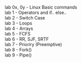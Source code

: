lab 0x, 0y - Linux Basic commands\
lab 1 - Operators and if.. else..\
lab 2 - Switch Case\
lab 3 - Loops\
lab 4 - Arrays\
lab 5 - FCFS\
lab 6 - RR, SJF, SRTF\
lab 7 - Prioriry (Preemptive)\
lab 8 - Fork()\
lab 9 - Pipe()
